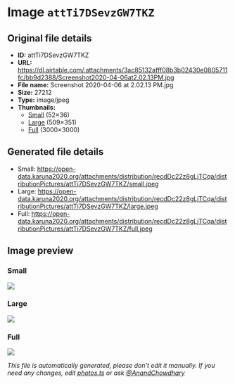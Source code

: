 # Image `attTi7DSevzGW7TKZ`

## Original file details

- **ID:** attTi7DSevzGW7TKZ
- **URL:** https://dl.airtable.com/.attachments/3ac85132afff08b3b02430e0805711fc/bb9d2388/Screenshot2020-04-06at2.02.13PM.jpg
- **File name:** Screenshot 2020-04-06 at 2.02.13 PM.jpg
- **Size:** 27212
- **Type:** image/jpeg
- **Thumbnails:**
  - [Small](https://dl.airtable.com/.attachmentThumbnails/491dfde86fb9aa9be0aba32b6e336329/67341dba) (52×36)
  - [Large](https://dl.airtable.com/.attachmentThumbnails/2db28e9d13b1d8807e55dfe05411f7e6/6fc0f695) (509×351)
  - [Full](https://dl.airtable.com/.attachmentThumbnails/9f34ca1616136bb382cbd5b8f1f6c958/3b2f6871) (3000×3000)

## Generated file details

- Small: https://open-data.karuna2020.org/attachments/distribution/recdDc22z8gLjTCqa/distributionPictures/attTi7DSevzGW7TKZ/small.jpeg
- Large: https://open-data.karuna2020.org/attachments/distribution/recdDc22z8gLjTCqa/distributionPictures/attTi7DSevzGW7TKZ/large.jpeg
- Full: https://open-data.karuna2020.org/attachments/distribution/recdDc22z8gLjTCqa/distributionPictures/attTi7DSevzGW7TKZ/full.jpeg

## Image preview

### Small

![](https://open-data.karuna2020.org/attachments/distribution/recdDc22z8gLjTCqa/distributionPictures/attTi7DSevzGW7TKZ/small.jpeg)

### Large

![](https://open-data.karuna2020.org/attachments/distribution/recdDc22z8gLjTCqa/distributionPictures/attTi7DSevzGW7TKZ/large.jpeg)

### Full

![](https://open-data.karuna2020.org/attachments/distribution/recdDc22z8gLjTCqa/distributionPictures/attTi7DSevzGW7TKZ/full.jpeg)

_This file is automatically generated, please don't edit it manually. If you need any changes, edit [photos.ts](/photos.ts) or ask [@AnandChowdhary](https://github.com/AnandChowdhary)_
